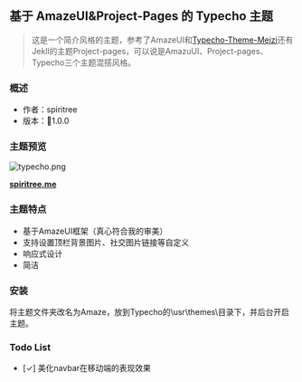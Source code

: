## 基于 AmazeUI&Project-Pages 的 Typecho 主题
> 这是一个简介风格的主题，参考了AmazeUI和[Typecho-Theme-Meizi](https://github.com/tlerbao/Typecho-Theme-Meizi)还有Jekll的主题Project-pages，可以说是AmazuUI、Project-pages、Typecho三个主题混搭风格。

### 概述
- 作者：spiritree
- 版本：1.0.0
### 主题预览
![typecho.png](https://i.loli.net/2017/07/29/597bf17f1bb63.png)


**[spiritree.me](https://spiritree.me)**

### 主题特点
- 基于AmazeUI框架（真心符合我的审美）
- 支持设置顶栏背景图片、社交图片链接等自定义
- 响应式设计
- 简洁

### 安装
将主题文件夹改名为Amaze，放到Typecho的\usr\themes\目录下，并后台开启主题。

### Todo List
- [✓] 美化navbar在移动端的表现效果